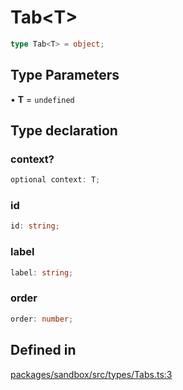 # Tab\<T\>

```ts
type Tab<T> = object;
```

## Type Parameters

• **T** = `undefined`

## Type declaration

### context?

```ts
optional context: T;
```

### id

```ts
id: string;
```

### label

```ts
label: string;
```

### order

```ts
order: number;
```

## Defined in

[packages/sandbox/src/types/Tabs.ts:3](https://github.com/frontendat/karagoz/blob/main/packages/sandbox/src/types/Tabs.ts#L3)

